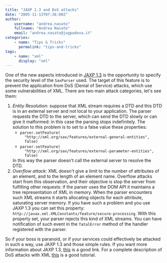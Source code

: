 ```yaml
---
title: "JAXP 1.3 and DoS attacks"
date: "2005-11-13T07:36:00Z"
author:
    username: "andrea.nasato"
    fullname: "Andrea Nasato"
    email: "andrea.nasato@jugpadova.it"
categories:
    - name: "Tips & Tricks"
      permalink: "tips-and-tricks"
tags:
    - name: "xml"
      display: "xml"
---
```

One of the new aspects introduced in [JAXP 1.3](http://www.jcp.org/en/jsr/detail?id=206  ) is the opportunity to specify the security level of the <code>SaxParser</code> used. The target of this feature is to prevent the application from DoS (Denial of Service) attacks, which use some vulnerabilities of XML.
There are two main attack categories, let's see them:
<ol> 
<li><em>Entity Resolution</em>: suppose that XML stream requires a DTD and this DTD is in an external server and not local to your application. The parser requests the DTD to the server, which can send the DTD slowly or can give it malformed: in this case the parsing stops indefinitely. The solution to this problem is to set to a false value these properties:

<ul>
<li><code>parser.setFeature(
&nbsp;&nbsp;"http://xml.org/sax/features/external-general-entities",
&nbsp;&nbsp;false)</code></li>
<li><code>parser.setFeature(
&nbsp;&nbsp;"http://xml.org/sax/features/external-parameter-entities", 
&nbsp;&nbsp;false)</code></li>
</ul>
In this way the parser doesn't call the external server to resolve the DTD.</li>
<li><em>Overflow attack</em>: XML doesn't give a limit to the number of attributes of an element, and to the length of an element name. Overflow attacks start from this observation, and their objective is stop the server from fulfilling other requests: if the parser uses the DOM API it maintains a tree representation of XML in memory. When the parser encounters such XML streams it starts allocating objects for each attribute, saturating server memory. If you have such a problem and you use JAXP 1.3 you can set this property: <code>http://javax.xml.XMLConstants/feature/secure-processing</code>. With this property set, your parser rejects this kind of XML streams. You can have notification of such event in the <code>fatalError</code> method of the handler registered with the parser.</li>
</ol>

So if your boss is paranoid, or if your services could effectively be attacked in such a way, use JAXP 1.3 and those simple rules.
If you want more information about JAXP 1.3, [this](http://java.sun.com/developer/technicalArticles/xml/jaxp1-3/ ) is a good link. For a complete description of DoS attacks with XML [this](http://www-128.ibm.com/developerworks/xml/library/x-tipcfsx.html?ca=dnt-622 ) is a good tutorial.


